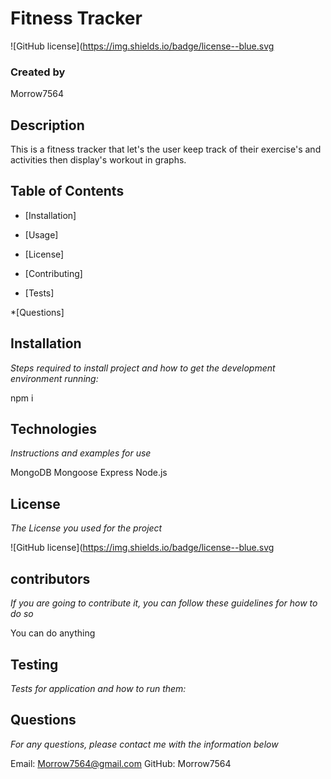 
# **Fitness Tracker**
  ![GitHub license](https://img.shields.io/badge/license--blue.svg
 
 
  ### Created by 
  
  Morrow7564

  ## Description
 
  This is a fitness tracker that let's the user keep track of their exercise's and activities then display's workout in graphs. 
  
  ## Table of Contents

  * [Installation] 

  * [Usage] 
  
  * [License] 
  
  * [Contributing] 
  
  * [Tests] 

  *[Questions]

  ## Installation
  *Steps required to install project and how to get the development environment running:* 
  
  npm i

  ## Technologies
  *Instructions and examples for use*

  MongoDB
  Mongoose
  Express
  Node.js
  
  

  ## License
  *The License you used for the project*
 
  ![GitHub license](https://img.shields.io/badge/license--blue.svg

  ## contributors
  *If you are going to contribute it, you can follow these guidelines for how to do so*
  
  You can do anything 

  ## Testing
  *Tests for application and how to run them:*
  
  

  ## Questions 
  *For any questions, please contact me with the information below*
   
  Email: Morrow7564@gmail.com
  GitHub: Morrow7564

